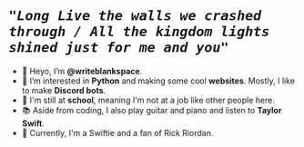 # *`"Long Live the walls we crashed through / All the kingdom lights shined just for me and you"`*

- 👋 Heyo, I’m **@writeblankspace**.
- 👀 I’m interested in **Python** and making some cool **websites**. Mostly, I like to make **Discord bots**.
- 🏢 I'm still at **school**, meaning I'm not at a job like other people here.
- 📚 Aside from coding, I also play guitar and piano and listen to **Taylor Swift**.
- 🔰 Currently, I'm a Swiftie and a fan of Rick Riordan.

<!---
jeanenchanted/jeanenchanted is a ✨ special ✨ repository because its `README.md` (this file) appears on your GitHub profile.
You can click the Preview link to take a look at your changes.
--->
